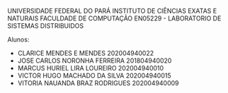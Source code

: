  UNIVERSIDADE FEDERAL DO PARÁ
                    INSTITUTO DE CIÊNCIAS EXATAS E NATURAIS
                            FACULDADE DE COMPUTAÇÃO
                 EN05229 - LABORATORIO DE SISTEMAS DISTRIBUIDOS

  

Alunos:
  - CLARICE MENDES E MENDES        202004940022
  - JOSE CARLOS NORONHA FERREIRA   201804940020
  - MARCUS HURIEL LIRA LOUREIRO    202004940010
  - VICTOR HUGO MACHADO DA SILVA   202004940015
  - VITORIA NAUANDA BRAZ RODRIGUES 202004940009
